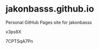 # jakonbasss.github.io
Personal GitHub Pages site for jakonbasss


















x3ps6X

7CPTSqA7Pn
